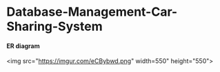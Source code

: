 # Database-Management-Car-Sharing-System

#### ER diagram 

<img src="https://imgur.com/eCBybwd.png" width=550" height="550">

